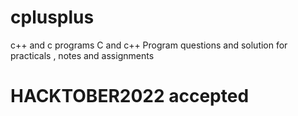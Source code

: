 # cplusplus
c++ and c programs
C and c++ Program questions and solution for practicals , notes and assignments


# HACKTOBER2022 accepted
